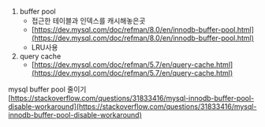 1. buffer pool
    - 접근한 테이블과 인덱스를 캐시해놓은곳
    - [https://dev.mysql.com/doc/refman/8.0/en/innodb-buffer-pool.html](https://dev.mysql.com/doc/refman/8.0/en/innodb-buffer-pool.html)
    - LRU사용
2. query cache
    - [https://dev.mysql.com/doc/refman/5.7/en/query-cache.html](https://dev.mysql.com/doc/refman/5.7/en/query-cache.html)

mysql buffer pool 줄이기  
[https://stackoverflow.com/questions/31833416/mysql-innodb-buffer-pool-disable-workaround](https://stackoverflow.com/questions/31833416/mysql-innodb-buffer-pool-disable-workaround)